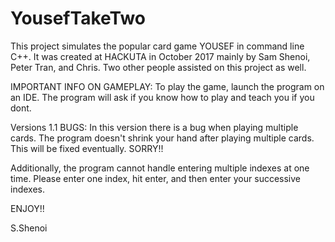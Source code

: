 # YousefTakeTwo

This project simulates the popular card game YOUSEF in command line C++. It was created at HACKUTA in 
October 2017 mainly by Sam Shenoi, Peter Tran, and Chris. Two other people assisted on this project as well. 

IMPORTANT INFO ON GAMEPLAY: 
To play the game, launch the program on an IDE. The program will ask if you know how to play and teach you if you dont. 


Versions 1.1 BUGS:
In this version there is a bug when playing multiple cards. The program doesn't shrink your hand after playing multiple cards. 
This will be fixed eventually. SORRY!!

Additionally, the program cannot handle entering multiple indexes at one time. Please enter one index, hit enter, 
and then enter your successive indexes.  


ENJOY!!

 S.Shenoi 
